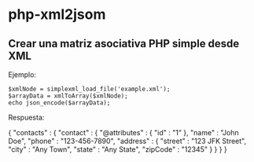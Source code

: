 # php-xml2jsom
Crear una matriz asociativa PHP simple desde XML
-------------------------------------------

Ejemplo:

    $xmlNode = simplexml_load_file('example.xml');
    $arrayData = xmlToArray($xmlNode);
    echo json_encode($arrayData);


Respuesta:

{
   "contacts" : {
      "contact" : {
         "@attributes" : {
            "id" : "1"
         }, 
         "name" : "John Doe", 
         "phone" : "123-456-7890", 
         "address" : {
            "street" : "123 JFK Street", 
            "city" : "Any Town", 
            "state" : "Any State", 
            "zipCode" : "12345"
         }
      }
   }
}
